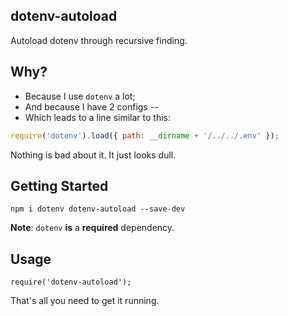 ## dotenv-autoload
Autoload dotenv through recursive finding.

## Why?
- Because I use `dotenv` a lot;
- And because I have 2 configs --
- Which leads to a line similar to this:
```js
require('dotenv').load({ path: __dirname + '/../../.env' });
```
Nothing is bad about it. It just looks dull.

## Getting Started
```
npm i dotenv dotenv-autoload --save-dev
```
**Note**: `dotenv` **is** a **required** dependency.

## Usage
```
require('dotenv-autoload');
```
That's all you need to get it running.
